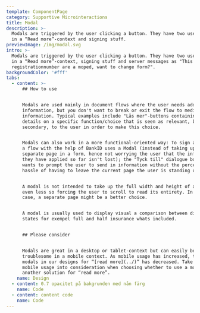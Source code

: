```yaml
---
template: ComponentPage
category: Supportive Microinteractions
title: Modal
description: >-
  Modals are triggered by the user clicking a button. They have two use cases;
  in a “Read more”-context and signing stuff.
previewImage: /img/modal.svg
intro: >-
  Modals are triggered by the user clicking a button. They have two use cases;
  in a “Read more”-context, signing stuff and server messages as "This
  registrationnumber are a moped, want to change form?".
backgroundColor: '#fff'
tabs:
  - content: >-
      ## How to use


      Modals are used mainly in document flows where the user needs additional
      information, but you don't want to break or exit the flow to mediate this
      information. Typical examples include "Läs mer"-buttons containing more
      details on a specific function/choice that is seen as relevant, but
      secondary, to the user in order to make this choice.


      Modals can also work in a more functional-oriented way: To sign and apply
      a flow with the help of BankID uses a Modal (instead of taking up a
      separate page in a form, hence not worrying the user that the information
      they have applied so far isn't lost); the "Tyck till" dialogue box which
      wants to prompt the user to send in information without the perceived
      hassle of having to leave the current page the user is standing on; etc.


      A modal is not intended to take up the full width and height of a page,
      even less so forcing the user to scroll to read its entirety. In that
      case, a separate page might be a better choice. 


      A modal is usually used to display visual a comparison between different
      states for exempel full and half insurance whats included.


      ## Please consider


      Modals are great in a desktop or tablet-context but can easily become
      troublesome in a mobile context. As mobile usage has increased, the use of
      modals in our designs for “[read more](../)” has decreased. Take expected
      mobile usage into consideration when choosing whether to use a modal or
      another solution for “read more”.
    name: Design
  - content: 0.7 opacitet på bakgrunden med nån färg
    name: Code
  - content: content code
    name: Code
---
```


